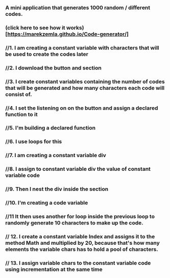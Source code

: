 ### A mini application that generates 1000 random / different codes.
### (click here to see how it works)[https://marekzemla.github.io/Code-generator/]
### //1.  I am creating a constant variable with characters that will be used to create the codes later
### //2.  I download the button and section
### //3. I create constant variables containing the number of codes that will be generated and how many characters each code will consist of.
### //4. I set the listening on on the button and assign a declared function to it
### //5. I'm building a declared function
### //6. I use loops for this
### //7. I am creating a constant variable div
### //8. I assign to constant variable div the value of constant variable code
### //9. Then I nest the div inside the section
### //10. I'm creating a code variable
### //11 It then uses another for loop inside the previous loop to randomly generate 10 characters to make up the code.
### // 12. I create a constant variable Index and assigns it to the method Math and multiplied by 20, because that's how many elements the variable chars has to hold a pool of characters.
### // 13. I assign variable chars to the constant variable code using incrementation at the same time

